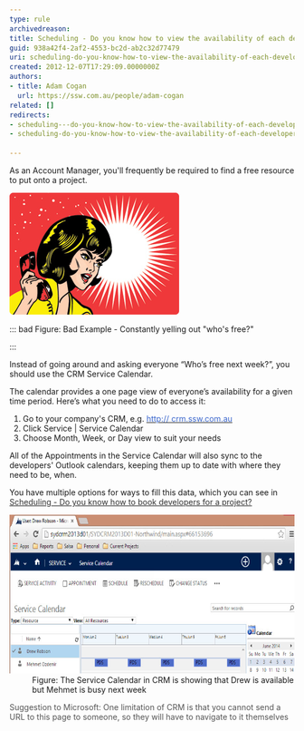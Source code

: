 ```yaml
---
type: rule
archivedreason: 
title: Scheduling - Do you know how to view the availability of each developer? (Resource Scheduling)
guid: 938a42f4-2af2-4553-bc2d-ab2c32d77479
uri: scheduling-do-you-know-how-to-view-the-availability-of-each-developer-resource-scheduling
created: 2012-12-07T17:29:09.0000000Z
authors:
- title: Adam Cogan
  url: https://ssw.com.au/people/adam-cogan
related: []
redirects:
- scheduling---do-you-know-how-to-view-the-availability-of-each-developer-resource-scheduling
- scheduling-do-you-know-how-to-view-the-availability-of-each-developer-(resource-scheduling)

---
```


As an Account Manager, you'll frequently be required to find a free resource to put onto a project.


![](yelling-whos-free.jpg)


::: bad
Figure: Bad Example - Constantly yelling out "who's free?" 

:::


Instead of going around and asking everyone “Who’s free next week?”, you should use the CRM Service Calendar.

The calendar provides a one page view of everyone’s availability for a given time period. Here’s what you need to do to access it:

<!--endintro-->



1. Go to your company's CRM, e.g. [<font color="#3a66cc">http:// crm.ssw.com.au</font>](http://crm.ssw.com.au/)
2. Click Service | Service Calendar
3. Choose Month, Week, or Day view to suit your needs


All of the Appointments in the Service Calendar will also sync to the developers' Outlook calendars, keeping them up to date with where they need to be, when.

You have multiple options for ways to fill this data, which you can see in [<font color="#333333">Scheduling - Do you know how to book developers for a project? </font>](/Pages/How-to-book-developers-for-a-project.aspx)
<dl class="image"><dt><img alt="Toolbar CRM section in Inbox" src="CRMServiceCalendar.jpg" style="width:600px;height:280px;"></dt> <dd> Figure: The Service Calendar in CRM is showing that Drew is available but Mehmet is busy next week </dd></dl>
<font color="#555555">Suggestion to Microsoft: One limitation of CRM is that you cannot send a URL to this page to someone, so they will have to navigate to it themselves</font>
<dl class="image"> </dl>
